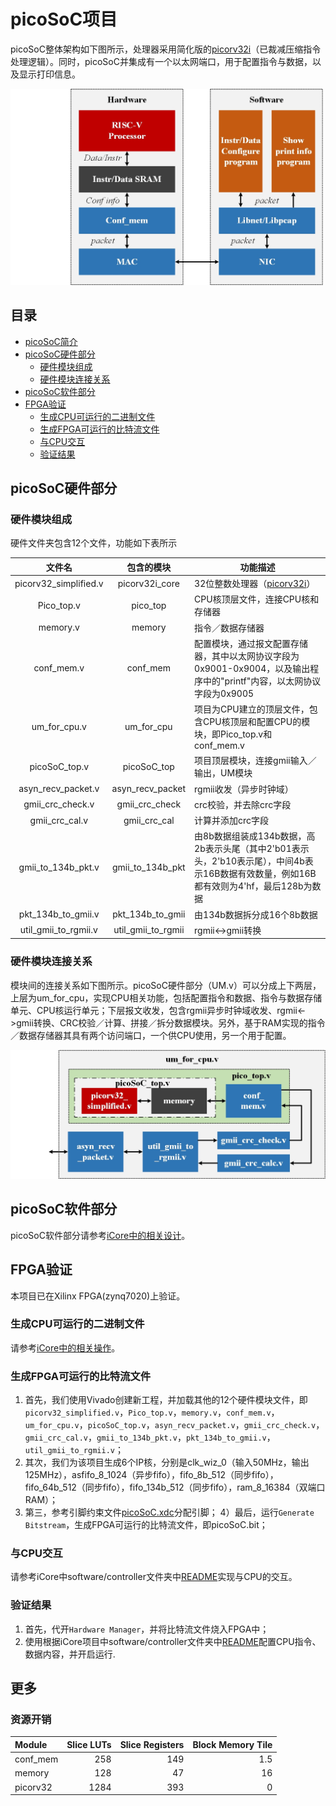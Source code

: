 # picoSoC项目
picoSoC整体架构如下图所示，处理器采用简化版的[picorv32i](https://github.com/YosysHQ/picorv32)（已裁减压缩指令处理逻辑）。同时，picoSoC并集成有一个以太网端口，用于配置指令与数据，以及显示打印信息。

<img src="https://github.com/JunnanLi/picoSoC/blob/main/docs/picoSoC.jpg" width="500">

## 目录
  * [picoSoC简介](#picoSoC项目)
  * [picoSoC硬件部分](#picoSoC硬件部分)
     * [硬件模块组成](#硬件模块组成)
     * [硬件模块连接关系](#硬件模块连接关系)
  * [picoSoC软件部分](#picoSoC软件部分)
  * [FPGA验证](#FPGA验证)
     * [生成CPU可运行的二进制文件](#生成CPU可运行的二进制文件)
     * [生成FPGA可运行的比特流文件](#生成FPGA可运行的比特流文件)
     * [与CPU交互](#与CPU交互)
     * [验证结果](#验证结果)
 

## picoSoC硬件部分
### 硬件模块组成
硬件文件夹包含12个文件，功能如下表所示

| 文件名                 | 包含的模块    | 功能描述 |
|:---------------------:|:-----------:|---------|
| picorv32_simplified.v |  picorv32i_core | 32位整数处理器（[picorv32i](https://github.com/YosysHQ/picorv32)） |
| Pico_top.v            |  pico_top   |CPU核顶层文件，连接CPU核和存储器 |
| memory.v              |  memory     |指令／数据存储器 |
| conf_mem.v            |  conf_mem   |配置模块，通过报文配置存储器，其中以太网协议字段为0x9001-0x9004，以及输出程序中的"printf"内容，以太网协议字段为0x9005 |
| um_for_cpu.v          |  um_for_cpu |项目为CPU建立的顶层文件，包含CPU核顶层和配置CPU的模块，即Pico_top.v和conf_mem.v |
| picoSoC_top.v         |  picoSoC_top|项目顶层模块，连接gmii输入／输出，UM模块 |
| asyn_recv_packet.v    |  asyn_recv_packet |rgmii收发（异步时钟域） |
| gmii_crc_check.v      |  gmii_crc_check|crc校验，并去除crc字段 |
| gmii_crc_cal.v        |  gmii_crc_cal|计算并添加crc字段 |
| gmii_to_134b_pkt.v    |  gmii_to_134b_pkt         |由8b数据组装成134b数据，高2b表示头尾（其中2'b01表示头，2'b10表示尾），中间4b表示16B数据有效数量，例如16B都有效则为4'hf，最后128b为数据 |
| pkt_134b_to_gmii.v   |  pkt_134b_to_gmii   |由134b数据拆分成16个8b数据 |
| util_gmii_to_rgmii.v |  util_gmii_to_rgmii|rgmii<->gmii转换 |

### 硬件模块连接关系
模块间的连接关系如下图所示。picoSoC硬件部分（UM.v）可以分成上下两层，上层为um_for_cpu，实现CPU相关功能，包括配置指令和数据、指令与数据存储单元、CPU核运行单元；下层报文收发，包含rgmii异步时钟域收发、rgmii<->gmii转换、CRC校验／计算、拼接／拆分数据模块。另外，基于RAM实现的指令／数据存储器其具有两个访问端口，一个供CPU使用，另一个用于配置。

<img src=https://github.com/JunnanLi/picoSoC/blob/main/docs/picoSoC_arc_new.jpg width="600">

## picoSoC软件部分
picoSoC软件部分请参考[iCore中的相关设计](https://github.com/JunnanLi/iCore)。

## FPGA验证
本项目已在Xilinx FPGA(zynq7020)上验证。

### 生成CPU可运行的二进制文件
请参考[iCore中的相关操作](https://github.com/JunnanLi/iCore)。

### 生成FPGA可运行的比特流文件
1) 首先，我们使用Vivado创建新工程，并加载其他的12个硬件模块文件，即`picorv32_simplified.v`，`Pico_top.v`，`memory.v`，`conf_mem.v`，`um_for_cpu.v`，`picoSoC_top.v`，`asyn_recv_packet.v`，`gmii_crc_check.v`，`gmii_crc_cal.v`，`gmii_to_134b_pkt.v`，`pkt_134b_to_gmii.v`，`util_gmii_to_rgmii.v`；
2) 其次，我们为该项目生成6个IP核，分别是clk_wiz_0（输入50MHz，输出125MHz），asfifo_8_1024（异步fifo），fifo_8b_512（同步fifo），fifo_64b_512（同步fifo），fifo_134b_512（同步fifo），ram_8_16384（双端口RAM）；
3) 第三，参考引脚约束文件[picoSoC.xdc](https://github.com/JunnanLi/picoSoC/tree/main/hardware/constrain/picoSoC.xdc)分配引脚；
4）最后，运行`Generate Bitstream`，生成FPGA可运行的比特流文件，即picoSoC.bit；

### 与CPU交互
请参考iCore中software/controller文件夹中[README](https://github.com/JunnanLi/iCore/blob/master/software/Controller/README.md)实现与CPU的交互。

### 验证结果
1) 首先，代开`Hardware Manager`，并将比特流文件烧入FPGA中；
2) 使用根据iCore项目中software/controller文件夹中[README](https://github.com/JunnanLi/iCore/blob/master/software/Controller/README.md)配置CPU指令、数据内容，并开启运行.

## 更多

### 资源开销
| Module             | Slice LUTs | Slice Registers | Block Memory Tile |
|:------------------ | ----------:| ---------------:| -----------------:|
| conf_mem           |        258 |             149 |               1.5 |
| memory             |        128 |              47 |                16 |
| picorv32           |       1284 |             393 |                 0 |





